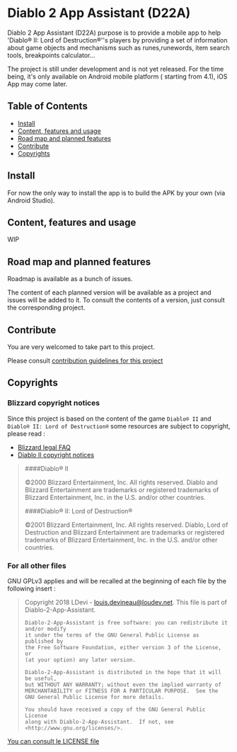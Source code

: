 # Diablo 2 App Assistant (D22A)
 
Diablo 2 App Assistant (D22A) purpose is to provide a mobile app to help 'Diablo® II: Lord of Destruction®''s players by providing a set of information about game objects and mechanisms such as  runes,runewords, item search tools, breakpoints calculator...

The project is still under development and is not yet released. For the time being, it's only available on Android mobile platform ( starting from 4.1), iOS App may come later.
                                        	

## Table of Contents

- [Install](#install)
- [Content, features and usage](#content,-features-and-usage)
- [Road map and planned features](#Road-map-and-planned-features)
- [Contribute](#contribute)
- [Copyrights](#copyrights)

## Install

For now the only way to install the app is to build the APK by your own (via Android Studio).

## Content, features and usage
WIP

## Road map and planned features

Roadmap is available as a bunch of issues.

The content of each planned version will be available as a project and issues will be added to it. To consult the contents of a version, just consult the corresponding project.

## Contribute
You are very welcomed to take part to this project.

Please consult [contribution guidelines for this project](docs/CONTRIBUTING.md)


## Copyrights
### Blizzard copyright notices
Since this project is based on the content of the game `Diablo® II` and `Diablo® II: Lord of Destruction®` some resources are subject to copyright, please read :

- [Blizzard legal FAQ](http://us.blizzard.com/en-us/company/about/legal-faq.html)
- [Diablo II copyright notices](http://us.blizzard.com/en-us/company/about/copyrightnotices.html)

> ####Diablo® II
>
> ©2000 Blizzard Entertainment, Inc. All rights reserved.
> Diablo and Blizzard Entertainment are trademarks or registered trademarks of Blizzard
> Entertainment, Inc. in the U.S. and/or other countries.
>
> ####Diablo® II: Lord of Destruction®
>
> ©2001 Blizzard Entertainment, Inc. All rights reserved.
> Diablo, Lord of Destruction and Blizzard Entertainment are trademarks or registered
> trademarks of Blizzard Entertainment, Inc. in the U.S. and/or other countries.

### For all other files 
GNU GPLv3 applies and will be recalled at the beginning of each file by the following insert :
 > Copyright 2018 LDevi - louis.devineau@loudev.net.
 > This file is part of Diablo-2-App-Assistant.
 >
 >     Diablo-2-App-Assistant is free software: you can redistribute it and/or modify
 >     it under the terms of the GNU General Public License as published by
 >     the Free Software Foundation, either version 3 of the License, or
 >     (at your option) any later version.
 >
 >     Diablo-2-App-Assistant is distributed in the hope that it will be useful,
 >     but WITHOUT ANY WARRANTY; without even the implied warranty of
 >     MERCHANTABILITY or FITNESS FOR A PARTICULAR PURPOSE.  See the
 >     GNU General Public License for more details.
 >
 >     You should have received a copy of the GNU General Public License
 >     along with Diablo-2-App-Assistant.  If not, see <http://www.gnu.org/licenses/>.
    
[You can consult le LICENSE file](LICENSE)
